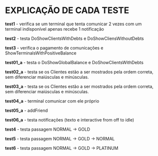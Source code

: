 # EXPLICAÇÃO DE CADA TESTE

**test1** - verifica se um terminal que tenta comunicar 2 vezes com um terminal indisponível apenas recebe 1 notificação

**test2** - testa DoShowClientsWithDebts e DoShowCliensWithoutDebts

**test3** - verifica o pagamento de comunicações e ShowTerminalsWithPositiveBalance

**test01_a** - testa o DoShowGlobalBalance e DoShowClientsWithDebts

**test02_a** - testa se os Clientes estão a ser mostrados pela ordem correta, sem diferenciar maiúsculas e minúsculas.

**test03_a** - testa se os Clientes estão a ser mostrados pela ordem correta, sem diferenciar maiúsculas e minúsculas.

**test04_a** - terminal comunicar com ele próprio

**test05_a** - addFriend

**test06_a** - testa notificações (texto e interactive from off to idle)

**test4** - testa passagem NORMAL -> GOLD

**test5** - testa passagem NORMAL -> GOLD -> NORMAL

**test6** - testa passagem NORMAL -> GOLD -> PLATINUM
